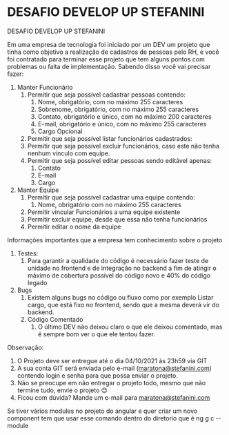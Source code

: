 # DESAFIO DEVELOP UP STEFANINI



DESAFIO DEVELOP UP STEFANINI

Em uma empresa de tecnologia foi iniciado por um DEV um projeto que tinha como objetivo a realização de cadastros de pessoas pelo RH, e você foi contratado para terminar esse projeto que tem alguns pontos com problemas ou falta de implementação. Sabendo disso você vai precisar fazer:

1. Manter Funcionário
   1. Permitir que seja possível cadastrar pessoas contendo:
      1. Nome, obrigatório, com no máximo 255 caracteres 
      1. Sobrenome, obrigatório, com no máximo 255 caracteres 
      1. Contato, obrigatório e único, com no máximo 200 caracteres
      1. E-mail, obrigatório e único, com no máximo 255 caracteres
      1. Cargo Opcional
   1. Permitir que seja possível listar funcionários cadastrados:
   1. Permitir que seja possível excluir funcionários, caso este não tenha nenhum vínculo com equipe.
   1. Permitir que seja possível editar pessoas sendo editável apenas:
      1. Contato
      1. E-mail
      1. Cargo
1. Manter Equipe
   1. Permitir que seja possível cadastrar uma equipe contendo:
      1. Nome, obrigatório com no máximo 255 caracteres 
   1. Permitir vincular Funcionários a uma equipe existente
   1. Permitir excluir equipe, desde que essa não tenha funcionários
   1. Permitir editar o nome da equipe

Informações importantes que a empresa tem conhecimento sobre o projeto

1) Testes:
   1) Para garantir a qualidade do código é necessário fazer teste de unidade no frontend e de integração no backend a fim de atingir o máximo de cobertura possível do código novo e 40% do código legado
1) Bugs
   1) Existem alguns bugs no código ou fluxo como por exemplo Listar cargo, que está fixo no frontend, sendo que a mesma deverá vir do backend.
   1) Código Comentado
      1) O último DEV não deixou claro o que ele deixou comentado, mas é sempre bom ver o que ele tentou fazer.

Observação:

1) O Projeto deve ser entregue até o dia 04/10/2021 às 23h59 via GIT
1) A sua conta GIT será enviada pelo e-mail (<maratona@stefanini.com>) contendo login e senha para que possa enviar o projeto.
1) Não se preocupe em não entregar o projeto todo, mesmo que não termine tudo, envie o projeto 😊
1) Ficou com dúvida? Mande um e-mail para <maratona@stefanini.com>


Se tiver vários modules no projeto do angular e quer criar um novo component tem que usar esse comando dentro do diretorio que é ng g c <nome-component>
 --module <nome-do-arquivo-module>
